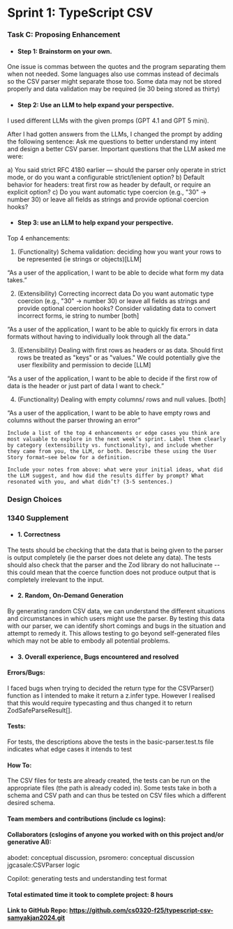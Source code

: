 # Sprint 1: TypeScript CSV

### Task C: Proposing Enhancement

- #### Step 1: Brainstorm on your own.

One issue is commas between the quotes and the program separating them when not needed. Some languages also use commas instead of decimals so the
CSV parser might separate those too. Some data may not be stored properly and data validation may be required (ie 30 being stored as thirty)


- #### Step 2: Use an LLM to help expand your perspective.

I used different LLMs with the given promps (GPT 4.1 and GPT 5 mini). 

After I had gotten answers from the LLMs, I changed the prompt by adding the following sentence: Ask me questions to better understand my intent and design a better CSV parser. Important questions that the LLM asked me were:

a) You said strict RFC 4180 earlier — should the parser only operate in strict mode, or do you want a configurable strict/lenient option?
b) Default behavior for headers: treat first row as header by default, or require an explicit option?
c) Do you want automatic type coercion (e.g., "30" → number 30) or leave all fields as strings and provide optional coercion hooks?

- #### Step 3: use an LLM to help expand your perspective.

Top 4 enhancements: 
1) (Functionality) Schema validation: deciding how you want your rows to be represented (ie strings or objects)[LLM] 

“As a user of the application, I want to be able to decide what form my data takes.” 

2) (Extensibility) Correcting incorrect data
Do you want automatic type coercion (e.g., "30" → number 30) or leave all fields as strings and provide optional coercion hooks? Consider validating data to convert incorrect forms, ie string to number [both]

“As a user of the application, I want to be able to quickly fix errors in data formats without having to individually look through all the data.” 

3) (Extensibility) Dealing with first rows as headers or as data. Should first rows be treated as "keys" or as "values." We could potentially give the user flexibility and permission to decide [LLM]

“As a user of the application, I want to be able to decide if the first row of data is the header or just part of data I want to check.” 

4) (Functionality) Dealing with empty columns/ rows and null values. [both]

“As a user of the application, I want to be able to have empty rows and columns without the parser throwing an error” 

    Include a list of the top 4 enhancements or edge cases you think are most valuable to explore in the next week’s sprint. Label them clearly by category (extensibility vs. functionality), and include whether they came from you, the LLM, or both. Describe these using the User Story format—see below for a definition. 

    Include your notes from above: what were your initial ideas, what did the LLM suggest, and how did the results differ by prompt? What resonated with you, and what didn’t? (3-5 sentences.) 



### Design Choices

### 1340 Supplement

- #### 1. Correctness
The tests should be checking that the data that is being given to the parser is output completely (ie the parser does not delete any data). The tests should also check that the parser and the Zod library do not hallucinate -- this could mean that the coerce function does not produce output that is completely irrelevant to the input. 

- #### 2. Random, On-Demand Generation
By generating random CSV data, we can understand the different situations and circumstances in which users might use the parser. By testing this data with our parser, we can identify short comings and bugs in the situation and attempt to remedy it. This allows testing to go beyond self-generated files which may not be able to embody all potential problems.  

- #### 3. Overall experience, Bugs encountered and resolved

#### Errors/Bugs: 
I faced bugs when trying to decided the return type for the CSVParser() function as I intended to make it return a z.infer type. However I realised that this would require typecasting and thus changed it to return ZodSafeParseResult<T>[].

#### Tests: 
For tests, the descriptions above the tests in the basic-parser.test.ts file indicates what edge cases it intends to test


#### How To: 
The CSV files for tests are already created, the tests can be run on the appropriate files (the path is already coded in). Some tests take in both a schema and CSV path and can thus be tested on CSV files which a different desired schema. 

#### Team members and contributions (include cs logins):

#### Collaborators (cslogins of anyone you worked with on this project and/or generative AI): 

abodet: conceptual discussion, 
psromero: conceptual discussion
jgcasale:CSVParser logic 

Copilot: generating tests and understanding test format 

#### Total estimated time it took to complete project: 8 hours
#### Link to GitHub Repo:  https://github.com/cs0320-f25/typescript-csv-samyakjan2024.git
